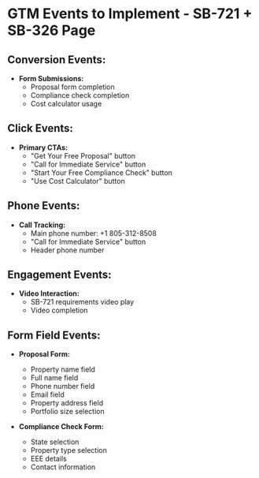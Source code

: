 # GTM Events to Implement - SB-721 + SB-326 Page

## Conversion Events:
- **Form Submissions:**
  - Proposal form completion
  - Compliance check completion
  - Cost calculator usage

## Click Events:
- **Primary CTAs:**
  - "Get Your Free Proposal" button
  - "Call for Immediate Service" button
  - "Start Your Free Compliance Check" button
  - "Use Cost Calculator" button

## Phone Events:
- **Call Tracking:**
  - Main phone number: +1 805-312-8508
  - "Call for Immediate Service" button
  - Header phone number

## Engagement Events:
- **Video Interaction:**
  - SB-721 requirements video play
  - Video completion

## Form Field Events:
- **Proposal Form:**
  - Property name field
  - Full name field
  - Phone number field
  - Email field
  - Property address field
  - Portfolio size selection

- **Compliance Check Form:**
  - State selection
  - Property type selection
  - EEE details
  - Contact information
